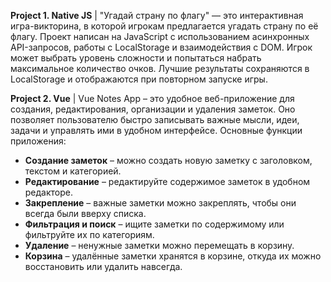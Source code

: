 **Project 1. Native JS** | "Угадай страну по флагу" — это интерактивная игра-викторина, в которой игрокам предлагается угадать страну по её флагу. Проект написан на JavaScript с использованием асинхронных API-запросов, работы с LocalStorage и взаимодействия с DOM. Игрок может выбрать уровень сложности и попытаться набрать максимальное количество очков. Лучшие результаты сохраняются в LocalStorage и отображаются при повторном запуске игры.

**Project 2. Vue** | Vue Notes App – это удобное веб-приложение для создания, редактирования, организации и удаления заметок. Оно позволяет пользователю быстро записывать важные мысли, идеи, задачи и управлять ими в удобном интерфейсе. Основные функции приложения:
- **Создание заметок** – можно создать новую заметку с заголовком, текстом и категорией.
- **Редактирование** – редактируйте содержимое заметок в удобном редакторе.
- **Закрепление** – важные заметки можно закреплять, чтобы они всегда были вверху списка.
- **Фильтрация и поиск** – ищите заметки по содержимому или фильтруйте их по категориям.
- **Удаление** – ненужные заметки можно перемещать в корзину.
- **Корзина** – удалённые заметки хранятся в корзине, откуда их можно восстановить или удалить навсегда.
